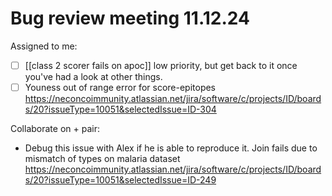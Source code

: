 # Bug review meeting 11.12.24
Assigned to me:
- [ ] [[class 2 scorer fails on apoc]] low priority, but get back to it once you've had a look at other things.
- [ ] Youness out of range error for score-epitopes https://neconcoimmunity.atlassian.net/jira/software/c/projects/ID/boards/20?issueType=10051&selectedIssue=ID-304

Collaborate on + pair:
- Debug this issue with Alex if he is able to reproduce it. Join fails due to mismatch of types on malaria dataset
https://neconcoimmunity.atlassian.net/jira/software/c/projects/ID/boards/20?issueType=10051&selectedIssue=ID-249


